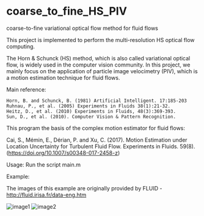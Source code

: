 # coarse_to_fine_HS_PIV
coarse-to-fine variational optical flow method for fluid flows

This project is implemented to perform the multi-resolution HS optical flow computing.  

The Horn & Schunck (HS) method, which is also called variational optical flow, is widely used in the computer vision community. 
In this project, we mainly focus on the application of particle image velocimetry (PIV), which is a motion estimation technique for fluid flows.


Main reference:

	Horn, B. and Schunck, B. (1981) Artificial Intelligent. 17:185-203  
	Ruhnau, P., et al. (2005) Experiments in Fluids 38(1):21-32.  
	Heitz, D., et al. (2010) Experiments in Fluids, 48(3):369-393.  
	Sun, D., et al. (2010). Computer Vision & Pattern Recognition.  


This program the basis of the complex motion estimator for fluid flows:

  Cai, S., Mémin, E., Dérian, P. and Xu, C. (2017). Motion Estimation under Location Uncertainty for Turbulent Fluid Flow. Experiments in Fluids. 59(8). (https://doi.org/10.1007/s00348-017-2458-z)  
  

Usage:  Run the script main.m  
  
  
Example:

The images of this example are originally provided by FLUID - http://fluid.irisa.fr/data-eng.htm  

![image1](coarse_to_fine_HS_PIV/data/image1.png)
![image2](coarse_to_fine_HS_PIV/data/image2.png)



